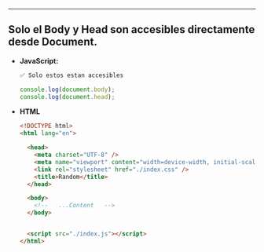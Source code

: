 
---
## Solo el Body y Head son accesibles directamente desde Document.

- **JavaScript:**
	```js title:HeadAndBody
	✅ Solo estos estan accesibles
	
	console.log(document.body);
	console.log(document.head);
	```

- **HTML**
	```html
	<!DOCTYPE html>
	<html lang="en">

	  <head> 
	    <meta charset="UTF-8" />
	    <meta name="viewport" content="width=device-width, initial-scale=1.0" />
	    <link rel="stylesheet" href="./index.css" />
	    <title>Random</title>
	  </head>

	  <body>
		<!--   ...Content   -->
	  </body>


	  <script src="./index.js"></script>
	</html>
	```

